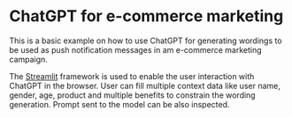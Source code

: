 # ChatGPT for e-commerce marketing

This is a basic example on how to use ChatGPT for generating wordings to be used as push notification messages in am e-commerce marketing campaign.

The [Streamlit](https://streamlit.io/) framework is used to enable the user interaction with ChatGPT in the browser. User can fill multiple context data like user name, gender, age, product and multiple benefits to constrain the wording generation. Prompt sent to the model can be also inspected.
